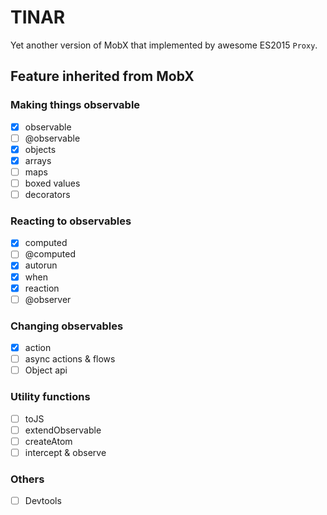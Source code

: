 # TINAR

Yet another version of MobX that implemented by awesome ES2015 `Proxy`.

## Feature inherited from MobX

### Making things observable

- [x] observable
- [ ] @observable
- [x] objects
- [x] arrays
- [ ] maps
- [ ] boxed values
- [ ] decorators

### Reacting to observables

- [x] computed
- [ ] @computed
- [x] autorun
- [x] when
- [x] reaction
- [ ] @observer

### Changing observables

- [x] action
- [ ] async actions & flows
- [ ] Object api

### Utility functions

- [ ] toJS
- [ ] extendObservable
- [ ] createAtom
- [ ] intercept & observe

### Others

- [ ] Devtools
